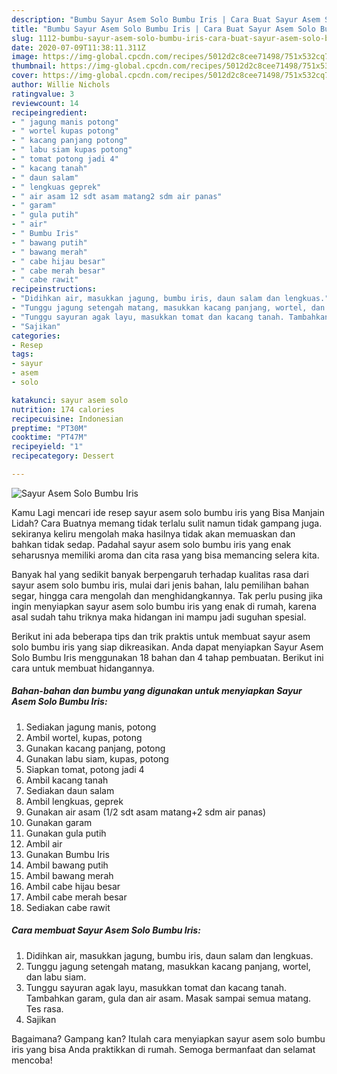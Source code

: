 ```yaml
---
description: "Bumbu Sayur Asem Solo Bumbu Iris | Cara Buat Sayur Asem Solo Bumbu Iris Yang Mudah Dan Praktis"
title: "Bumbu Sayur Asem Solo Bumbu Iris | Cara Buat Sayur Asem Solo Bumbu Iris Yang Mudah Dan Praktis"
slug: 1112-bumbu-sayur-asem-solo-bumbu-iris-cara-buat-sayur-asem-solo-bumbu-iris-yang-mudah-dan-praktis
date: 2020-07-09T11:38:11.311Z
image: https://img-global.cpcdn.com/recipes/5012d2c8cee71498/751x532cq70/sayur-asem-solo-bumbu-iris-foto-resep-utama.jpg
thumbnail: https://img-global.cpcdn.com/recipes/5012d2c8cee71498/751x532cq70/sayur-asem-solo-bumbu-iris-foto-resep-utama.jpg
cover: https://img-global.cpcdn.com/recipes/5012d2c8cee71498/751x532cq70/sayur-asem-solo-bumbu-iris-foto-resep-utama.jpg
author: Willie Nichols
ratingvalue: 3
reviewcount: 14
recipeingredient:
- " jagung manis potong"
- " wortel kupas potong"
- " kacang panjang potong"
- " labu siam kupas potong"
- " tomat potong jadi 4"
- " kacang tanah"
- " daun salam"
- " lengkuas geprek"
- " air asam 12 sdt asam matang2 sdm air panas"
- " garam"
- " gula putih"
- " air"
- " Bumbu Iris"
- " bawang putih"
- " bawang merah"
- " cabe hijau besar"
- " cabe merah besar"
- " cabe rawit"
recipeinstructions:
- "Didihkan air, masukkan jagung, bumbu iris, daun salam dan lengkuas."
- "Tunggu jagung setengah matang, masukkan kacang panjang, wortel, dan labu siam."
- "Tunggu sayuran agak layu, masukkan tomat dan kacang tanah. Tambahkan garam, gula dan air asam. Masak sampai semua matang. Tes rasa."
- "Sajikan"
categories:
- Resep
tags:
- sayur
- asem
- solo

katakunci: sayur asem solo 
nutrition: 174 calories
recipecuisine: Indonesian
preptime: "PT30M"
cooktime: "PT47M"
recipeyield: "1"
recipecategory: Dessert

---
```



![Sayur Asem Solo Bumbu Iris](https://img-global.cpcdn.com/recipes/5012d2c8cee71498/751x532cq70/sayur-asem-solo-bumbu-iris-foto-resep-utama.jpg)

Kamu Lagi mencari ide resep sayur asem solo bumbu iris yang Bisa Manjain Lidah? Cara Buatnya memang tidak terlalu sulit namun tidak gampang juga. sekiranya keliru mengolah maka hasilnya tidak akan memuaskan dan bahkan tidak sedap. Padahal sayur asem solo bumbu iris yang enak seharusnya memiliki aroma dan cita rasa yang bisa memancing selera kita.

Banyak hal yang sedikit banyak berpengaruh terhadap kualitas rasa dari sayur asem solo bumbu iris, mulai dari jenis bahan, lalu pemilihan bahan segar, hingga cara mengolah dan menghidangkannya. Tak perlu pusing jika ingin menyiapkan sayur asem solo bumbu iris yang enak di rumah, karena asal sudah tahu triknya maka hidangan ini mampu jadi suguhan spesial.




Berikut ini ada beberapa tips dan trik praktis untuk membuat sayur asem solo bumbu iris yang siap dikreasikan. Anda dapat menyiapkan Sayur Asem Solo Bumbu Iris menggunakan 18 bahan dan 4 tahap pembuatan. Berikut ini cara untuk membuat hidangannya.

<!--inarticleads1-->

##### Bahan-bahan dan bumbu yang digunakan untuk menyiapkan Sayur Asem Solo Bumbu Iris:

1. Sediakan  jagung manis, potong
1. Ambil  wortel, kupas, potong
1. Gunakan  kacang panjang, potong
1. Gunakan  labu siam, kupas, potong
1. Siapkan  tomat, potong jadi 4
1. Ambil  kacang tanah
1. Sediakan  daun salam
1. Ambil  lengkuas, geprek
1. Gunakan  air asam (1/2 sdt asam matang+2 sdm air panas)
1. Gunakan  garam
1. Gunakan  gula putih
1. Ambil  air
1. Gunakan  Bumbu Iris
1. Ambil  bawang putih
1. Ambil  bawang merah
1. Ambil  cabe hijau besar
1. Ambil  cabe merah besar
1. Sediakan  cabe rawit




<!--inarticleads2-->

##### Cara membuat Sayur Asem Solo Bumbu Iris:

1. Didihkan air, masukkan jagung, bumbu iris, daun salam dan lengkuas.
1. Tunggu jagung setengah matang, masukkan kacang panjang, wortel, dan labu siam.
1. Tunggu sayuran agak layu, masukkan tomat dan kacang tanah. Tambahkan garam, gula dan air asam. Masak sampai semua matang. Tes rasa.
1. Sajikan




Bagaimana? Gampang kan? Itulah cara menyiapkan sayur asem solo bumbu iris yang bisa Anda praktikkan di rumah. Semoga bermanfaat dan selamat mencoba!
